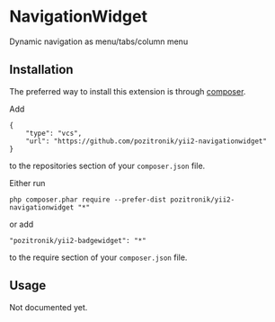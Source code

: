 NavigationWidget
===========================
Dynamic navigation as menu/tabs/column menu

Installation
------------

The preferred way to install this extension is through [composer](http://getcomposer.org/download/).


Add

```
{
	"type": "vcs",
	"url": "https://github.com/pozitronik/yii2-navigationwidget"
} 
```

to the repositories section of your `composer.json` file.

Either run

```
php composer.phar require --prefer-dist pozitronik/yii2-navigationwidget "*"
```

or add

```
"pozitronik/yii2-badgewidget": "*"
```

to the require section of your `composer.json` file.


Usage
-----
Not documented yet.